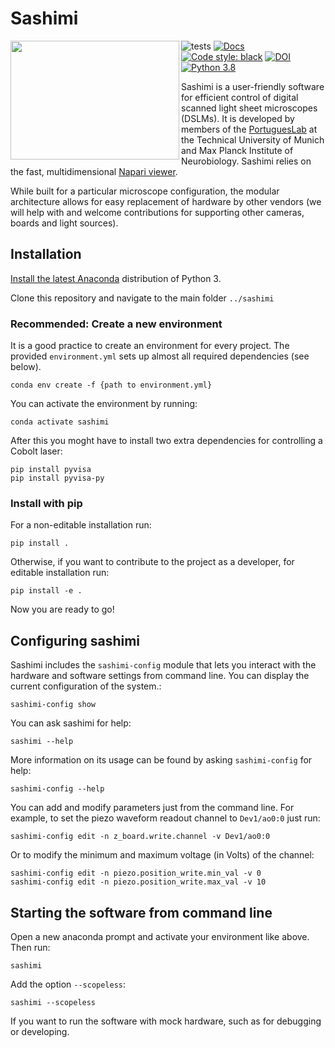 # Sashimi

<a href="url"><img 
src="https://github.com/portugueslab/sashimi/blob/master/sashimi/icons/main_icon.png" 
align="left" 
height="190" 
width="270"></a>

![tests](https://github.com/portugueslab/sashimi/workflows/tests/badge.svg?branch=master)
[![Docs](https://img.shields.io/badge/docs-dev-brightgreen)](https://portugueslab.github.io/sashimi/)
[![Code style: black](https://img.shields.io/badge/code%20style-black-000000.svg)](https://github.com/psf/black)
[![DOI](https://zenodo.org/badge/DOI/10.5281/zenodo.4122062.svg)](https://doi.org/10.5281/zenodo.4122062)
[![Python 3.8](https://img.shields.io/badge/python-3.8-blue.svg)](https://www.python.org/)

Sashimi is a user-friendly software for efficient control of digital scanned light sheet microscopes (DSLMs).
It is developed by members of the [PortuguesLab](http://www.portugueslab.com/)
 at the Technical University of Munich and Max Planck Institute of Neurobiology. Sashimi relies on the fast, multidimensional
 [Napari viewer](https://github.com/napari/napari).
 
While built for a particular microscope configuration, the modular architecture allows for easy replacement of
hardware by other vendors (we will help with and welcome contributions for supporting other cameras, boards and light sources).
 

 
## Installation

[Install the latest Anaconda](https://www.anaconda.com/) distribution of Python 3.

Clone this repository and navigate to the main folder `../sashimi`

### Recommended: Create a new environment

It is a good practice to create an environment for every project. The provided `environment.yml` sets up almost all required dependencies (see below).

    conda env create -f {path to environment.yml}

You can activate the environment by running:

    conda activate sashimi
    
After this you moght have to install two extra dependencies for controlling a Cobolt laser:

    pip install pyvisa
    pip install pyvisa-py
    
### Install with pip

For a non-editable installation run:

    pip install .

Otherwise, if you want to contribute to the project as a developer, for editable installation run:

    pip install -e .

Now you are ready to go!

## Configuring sashimi
    
Sashimi includes the `sashimi-config` module that lets you interact with the hardware and software
settings from command line. You can display the current configuration of the system.:
 
    sashimi-config show
    
You can ask sashimi for help:
   
    sashimi --help
 
More information on its usage can be found by asking `sashimi-config` for help:

    sashimi-config --help
   
You can add and modify parameters just from the command line. For example, to set the piezo waveform readout channel to `Dev1/ao0:0` just run:

    sashimi-config edit -n z_board.write.channel -v Dev1/ao0:0
    
Or to modify the minimum and maximum voltage (in Volts) of the channel:
    
    sashimi-config edit -n piezo.position_write.min_val -v 0
    sashimi-config edit -n piezo.position_write.max_val -v 10
    

## Starting the software from command line

Open a new anaconda prompt and activate your environment like above. Then run:

    sashimi
    
Add the option `--scopeless`:

    sashimi --scopeless
    
If you want to run the software with mock hardware, such as for debugging or developing.

